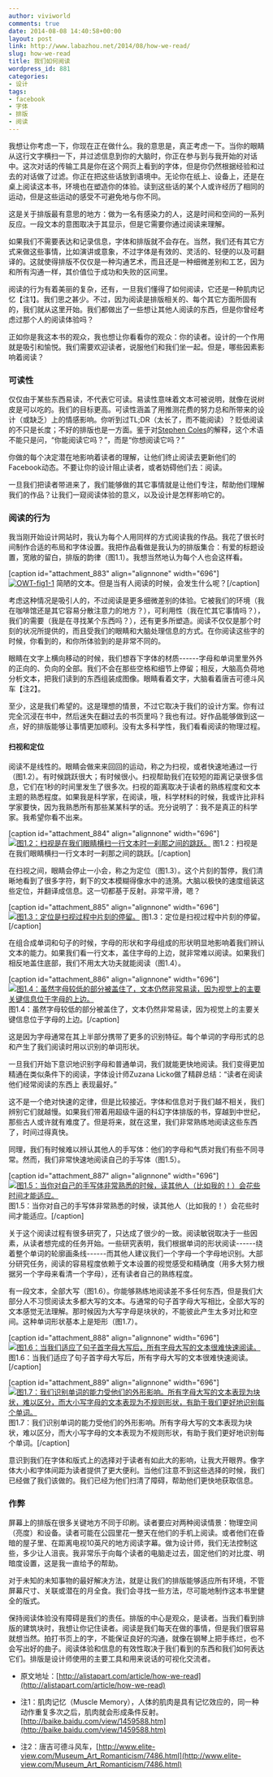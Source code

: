 ```yaml
---
author: viviworld
comments: true
date: 2014-08-08 14:40:58+00:00
layout: post
link: http://www.labazhou.net/2014/08/how-we-read/
slug: how-we-read
title: 我们如何阅读
wordpress_id: 881
categories:
- 设计
tags:
- facebook
- 字体
- 排版
- 阅读
---
```


我想让你考虑一下，你现在正在做什么。我的意思是，真正考虑一下。当你的眼睛从这行文字横扫一下，并过滤信息到你的大脑时，你正在参与到与我开始的对话中。这次对话的传输工具是你在这个网页上看到的字体，但是你仍然根据经验和过去的对话做了过滤。你正在把这些话放到语境中。无论你在纸上、设备上，还是在桌上阅读这本书，环境也在塑造你的体验。读到这些话的某个人或许经历了相同的运动，但是这些运动的感受不可避免地与你不同。

这是关于排版最有意思的地方：做为一名有感染力的人，这是时间和空间的一系列反应。一段文本的意图取决于其显示，但是它需要你通过阅读来理解。

如果我们不需要表达和记录信息，字体和排版就不会存在。当然，我们还有其它方式来做这些事情，比如演讲或意象，不过字体是有效的、灵活的、轻便的以及可翻译的。这就使得排版不仅仅是一种沟通艺术，而且还是一种细微差别和工艺，因为和所有沟通一样，其价值位于成功和失败的区间里。

阅读的行为有着美丽的复杂，还有，一旦我们懂得了如何阅读，它还是一种肌肉记忆【注1】。我们思之甚少。不过，因为阅读是排版相关的、每个其它方面所固有的，我们就从这里开始。我们都做出了一些想让其他人阅读的东西，但是你曾经考虑过那个人的阅读体验吗？

正如你是我这本书的观众，我也想让你看看你的观众：你的读者。设计的一个作用就是吸引和愉悦。我们需要欢迎读者，说服他们和我们坐一起。但是，哪些因素影响着阅读？


### 可读性


仅仅由于某些东西易读，不代表它可读。易读性意味着文本可被说明，就像在说树皮是可以吃的。我们的目标更高。可读性涵盖了用推测花费的努力总和所带来的设计（或缺乏）上的情感影响。你听到过TL;DR（太长了，而不能阅读）？贬低阅读的不只是长度；不好的排版也是一方面。鉴于对[Stephen Coles](http://typographica.org/)的解释，这个术语不能只是问，“你能阅读它吗？”，而是“你想阅读它吗？”

你做的每个决定潜在地影响着读者的理解，让他们终止阅读去更新他们的Facebook动态。不要让你的设计阻止读者，或者妨碍他们去：阅读。

一旦我们把读者带进来了，我们能够做的其它事情就是让他们专注，帮助他们理解我们的作品？让我们一窥阅读体验的意义，以及设计是怎样影响它的。


### 阅读的行为


我当刚开始设计网站时，我认为每个人用同样的方式阅读我的作品。我花了很长时间制作合适的布局和字体设置。我把作品看做是我认为的排版集合：有爱的标题设置，宽敞的留白，排版的韵律（图1.1）。我想当然地认为每个人也会这样看。

[caption id="attachment_883" align="alignnone" width="696"][![OWT-fig1-1](http://www.labazhou.net/wp-content/uploads/2014/08/OWT-fig1-1.png)](http://www.labazhou.net/wp-content/uploads/2014/08/OWT-fig1-1.png) 简陋的文本。但是当有人阅读的时候，会发生什么呢？[/caption]

考虑这种情况是吸引人的，不过阅读是更多细微差别的体验。它被我们的环境（我在咖啡馆还是其它容易分散注意力的地方？），可利用性（我在忙其它事情吗？），我们的需要（我是在寻找某个东西吗？），还有更多所塑造。阅读不仅仅是那个时刻的状况所提供的，而且受我们的眼睛和大脑处理信息的方式。在你阅读这些字的时候，你看到的，和你所体验到的是非常不同的。

眼睛在文字上横向移动的时候，我们想吞下字体的材质------字母和单词里里外外的正向的、负向的全部。我们不会在那些空格和细节上停留；相反，大脑高负荷地分析文本，把我们读到的东西组装成图像。眼睛看着文字，大脑看着唐吉可德斗风车【注2】。

至少，这是我们希望的。这是理想的情景，不过它取决于我们的设计方案。你有过完全沉浸在书中，然后迷失在翻过去的书页里吗？我也有过。好作品能够做到这一点，好的排版能够让事情更加顺利。没有太多科学性，我们看看阅读的物理过程。


#### 扫视和定位


阅读不是线性的。眼睛会做来来回回的运动，称之为扫视，或者快速地通过一行（图1.2）。有时候跳跃很大；有时候很小。扫视帮助我们在较短的距离记录很多信息，它们在1秒的时间里发生了很多次。扫视的距离取决于读者的熟练程度和文本主题的熟悉程度。如果我是科学家，在阅读，哦，科学材料的时候，我或许比非科学家要快，因为我熟悉所有那些某某科学的话。充分说明了：我不是真正的科学家。我希望你看不出来。

[caption id="attachment_884" align="alignnone" width="696"][![图1.2：扫视是在我们眼睛横扫一行文本时一刹那之间的跳跃。](http://www.labazhou.net/wp-content/uploads/2014/08/OWT-fig1-2.png)](http://www.labazhou.net/wp-content/uploads/2014/08/OWT-fig1-2.png) 图1.2：扫视是在我们眼睛横扫一行文本时一刹那之间的跳跃。[/caption]

在扫视之间，眼睛会停止一小会，称之为定位（图1.3）。这个片刻的暂停，我们清晰地看到了很多字符，剩下的文本模糊得像水中的涟漪。大脑以极快的速度组装这些定位，并翻译成信息。这一切都基于反射。非常平滑，嗯？

[caption id="attachment_885" align="alignnone" width="696"][![图1.3：定位是扫视过程中片刻的停留。](http://www.labazhou.net/wp-content/uploads/2014/08/OWT-fig1-3.png)](http://www.labazhou.net/wp-content/uploads/2014/08/OWT-fig1-3.png) 图1.3：定位是扫视过程中片刻的停留。[/caption]

在组合成单词和句子的时候，字母的形状和字母组成的形状明显地影响着我们辨认文本的能力。如果我们看一行文本，盖住字母的上边，就非常难以阅读。如果我们相反地盖住底部，我们不用太大功夫就能阅读（图1.4）。

[caption id="attachment_886" align="alignnone" width="696"][![图1.4：虽然字母较低的部分被盖住了，文本仍然非常易读，因为视觉上的主要关键信息位于字母的上边。](http://www.labazhou.net/wp-content/uploads/2014/08/OWT-fig1-4.png)](http://www.labazhou.net/wp-content/uploads/2014/08/OWT-fig1-4.png) 图1.4：虽然字母较低的部分被盖住了，文本仍然非常易读，因为视觉上的主要关键信息位于字母的上边。[/caption]

这是因为字母通常在其上半部分携带了更多的识别特征。每个单词的字母形式的总和产生了我们阅读时用以识别的单词形状。

一旦我们开始下意识地识别字母和普通单词，我们就能更快地阅读。我们变得更加精通在类似条件下的阅读，字体设计师Zuzana Licko做了精辟总结：“读者在阅读 他们经常阅读的东西上 表现最好。”

这不是一个绝对快速的定律，但是比较接近。字体和信息对于我们越不相关，我们辨别它们就越慢。如果我们带着用超级牛逼的科幻字体排版的书，穿越到中世纪，那些古人或许就有难度了。但是将来，就在这里，我们非常熟练地阅读这些东西了，时间过得真快。

同理，我们有时候难以辨认其他人的手写体：他们的字母和气质对我们有些不同寻常。然而，我们非常快速地阅读自己的手写体（图1.5）。

[caption id="attachment_887" align="alignnone" width="696"][![图1.5：当你对自己的手写体非常熟悉的时候，读其他人（比如我的！）会花些时间才能适应。](http://www.labazhou.net/wp-content/uploads/2014/08/1-5.jpg)](http://www.labazhou.net/wp-content/uploads/2014/08/1-5.jpg) 图1.5：当你对自己的手写体非常熟悉的时候，读其他人（比如我的！）会花些时间才能适应。[/caption]

关于这个阅读过程有很多研究了，只达成了很少的一致。阅读敏锐取决于一些因素，从读者想完成的任务开始。一些研究表明，我们根据单词的形状阅读------绕着整个单词的轮廓画条线------而其他人建议我们一个字母一个字母地识别。大部分研究任务，阅读的容易程度依赖于文本设置的视觉感受和精确度（用多大努力根据另一个字母来看清一个字母），还有读者自己的熟练程度。

有一段文本，全部大写（图1.6）。你能够熟练地阅读差不多任何东西，但是我们大部分人不习惯阅读太多都大写的文本。与通常的句子首字母大写相比，全部大写的文本感觉无法理解。那时候因为大写字母是块状的，不能彼此产生太多对比和空间。这种单词形状基本上是矩形（图1.7）。

[caption id="attachment_888" align="alignnone" width="696"][![图1.6：当我们适应了句子首字母大写后，所有字母大写的文本很难快速阅读。](http://www.labazhou.net/wp-content/uploads/2014/08/OWT-fig1-6.png)](http://www.labazhou.net/wp-content/uploads/2014/08/OWT-fig1-6.png) 图1.6：当我们适应了句子首字母大写后，所有字母大写的文本很难快速阅读。[/caption]

[caption id="attachment_889" align="alignnone" width="696"][![图1.7：我们识别单词的能力受他们的外形影响。所有字母大写的文本表现为块状，难以区分，而大小写字母的文本表现为不规则形状，有助于我们更好地识别每个单词。](http://www.labazhou.net/wp-content/uploads/2014/08/OWT-fig1-7.png)](http://www.labazhou.net/wp-content/uploads/2014/08/OWT-fig1-7.png) 图1.7：我们识别单词的能力受他们的外形影响。所有字母大写的文本表现为块状，难以区分，而大小写字母的文本表现为不规则形状，有助于我们更好地识别每个单词。[/caption]

意识到我们在字体和版式上的选择对于读者有如此大的影响，让我大开眼界。像字体大小和字体间距为读者提供了更大便利。当他们注意不到这些选择的时候，我们已经做了我们该做的。我们已经为他们扫清了障碍，帮助他们更快地获取信息。


### 作弊


屏幕上的排版在很多关键地方不同于印刷。读者要应对两种阅读情景：物理空间（亮度）和设备。读者可能在公园里花一整天在他们的手机上阅读。或者他们在昏暗的屋子里、在距离电视10英尺的地方阅读字幕。做为设计师，我们无法控制这些，多少让人沮丧。我非常乐于向每个读者的电脑走过去，固定他们的对比度、明暗度设置，这是我一直给予的帮助。

对于未知的未知事物的最好解决方法，就是让我们的排版能够适应所有环境，不管屏幕尺寸、关联或潜在的月全食。我们会寻找一些方法，尽可能地制作这本书里健全的版式。

保持阅读体验没有障碍是我们的责任。排版的中心是观众，是读者。当我们看到排版的建筑块时，我想让你记住读者。阅读是我们每天在做的事情，但是我们很容易就想当然。拍打书页上的字，不能保证良好的沟通，就像在钢琴上把手练烂，也不会写出好的曲子。阅读体验和信息的有效性取决于我们看到的东西和我们如何表达它们。排版是设计师使用的主要工具和用来说话的可视化交流者。



	
  * 原文地址：[http://alistapart.com/article/how-we-read](http://alistapart.com/article/how-we-read)

	
  * 注1：肌肉记忆（Muscle Memory），人体的肌肉是具有记忆效应的，同一种动作重复多次之后，肌肉就会形成条件反射。[http://baike.baidu.com/view/1459588.htm](http://baike.baidu.com/view/1459588.htm)

	
  * 注2：唐吉可德斗风车，[http://www.elite-view.com/Museum_Art_Romanticism/7486.html](http://www.elite-view.com/Museum_Art_Romanticism/7486.html)


